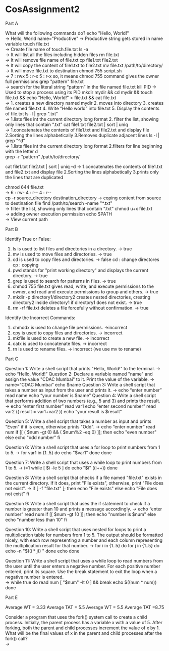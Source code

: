 # CosAssignment2
Part A

What will the following commands do?
echo "Hello, World!"  
    	→ Hello, World
name="Productive" 
→ Productive string gets stored in name variable 
touch file.txt  
→ Create file name of touch.file.txt
ls -a  
→ It will list all the files including hidden files
rm file.txt  
→ It will remove file name of file.txt
cp file1.txt file2.txt  
→ It will copy the content of file1.txt to file2.txt
mv file.txt /path/to/directory/  
→ It will move file.txt to destination 
chmod 755 script.sh  
→ 7 : rwx  5 : r-x  5 : r-x  so, it means chmod 755 command gives the owner full permissions
grep "pattern" file.txt  
→ search for the literal string “pattern” in the file named file.txt
kill PID
→ Used to stop a process using its PID
mkdir mydir && cd mydir && touch file.txt && echo "Hello, World!" > file.txt && cat file.txt  
→ 1. creates a new directory named mydir
     2. moves into directory
     3. creates file named file.txt
     4. Write “Hello world” into file.txt
     5. Display the contents of file.txt 
ls -l | grep ".txt"  
→ 1.lists files int the current directory long format
     2. filter the list, showing only lines that contain “.txt”
cat file1.txt file2.txt | sort | uniq  
→ 1.concatenates the contents of file1.txt and file2.txt and display file
     2.Sorting the lines alphabetically
     3.Removes duplicate adjacent lines
ls -l | grep "^d"  
→ 1.lists files int the current directory long format
     2.filters for line beginning with the letter d  
grep -r "pattern" /path/to/directory/  

cat file1.txt file2.txt | sort | uniq –d 
→ 1.concatenates the contents of file1.txt and file2.txt and display file
     2.Sorting the lines alphabetically
     3.prints only the lines that are duplicated

chmod 644 file.txt  
→ 6 : rw-  4 : r--  4 : r--   
cp -r source_directory destination_directory 
→ coping content from source to destination file
find /path/to/search -name "*.txt"  
→ filter the list, showing only lines that contain “.txt”
chmod u+x file.txt  
→ adding owner execution permission
echo $PATH  
→ View current path

Part B

Identify True or False: 
1. ls is used to list files and directories in a directory.  → true
2. mv is used to move files and directories.  → true
3. cd is used to copy files and directories. → false 
    cd : change directores
    cp : copying   
4. pwd stands for "print working directory" and displays the current directory. → true
5. grep is used to search for patterns in files. → true
6. chmod 755 file.txt gives read, write, and execute permissions to the owner, and read and       execute permissions to group and others. → true
7. mkdir -p directory1/directory2 creates nested directories, creating directory2 inside directory1 if directory1 does not exist. → true
8. rm -rf file.txt deletes a file forcefully without confirmation. → true

Identify the Incorrect Commands: 
1. chmodx is used to change file permissions. →incorrect
2. cpy is used to copy files and directories. → incorrect
3. mkfile is used to create a new file. → incorrect
4. catx is used to concatenate files. → incorrect
5. rn is used to rename files.  → incorrect (we use mv to rename)

Part C

Question 1: Write a shell script that prints "Hello, World!" to the terminal. 
                → echo “Hello, World!”
Question 2: Declare a variable named "name" and assign the value "CDAC Mumbai" to it. Print the value of the variable. 
                → name=“CDAC Mumbai”
                    echo $name
Question 3: Write a shell script that takes a number as input from the user and prints it. 
                → echo “enter number”
                     read name 
                     echo “your number is $name”
Question 4: Write a shell script that performs addition of two numbers (e.g., 5 and 3) and prints the result. 
                 → echo “enter first number”
                      read var1
                      echo “enter second number”
                      read var2
                      (( result = var1+var2 ))
                      echo “your result is $result”

Question 5: Write a shell script that takes a number as input and prints "Even" if it is even, otherwise prints "Odd". 
               → echo “enter number”
                    read num
                    if [[ ( $num -gt 0) && ( $num%2 -eq 0) ]]; then
                        echo "even number"
                    else 
                        echo "odd number"
                    fi


Question 6: Write a shell script that uses a for loop to print numbers from 1 to 5.
               →  for var1 in {1..5}
                        do 
                            echo "$var1"
                        done
                     done  
 
Question 7: Write a shell script that uses a while loop to print numbers from 1 to 5. 
               → i=1
                   while [ $i -le 5 ]
                     do 
                        echo "$i"
                        ((i++))
                     done  

Question 8: Write a shell script that checks if a file named "file.txt" exists in the current directory. If it does, print "File exists", otherwise, print "File does not exist". 
               → if [ -f "file.txt" ]; then
                       echo "File exists"
                    else
                        echo "File does not exist"
                    fi

Question 9: Write a shell script that uses the if statement to check if a number is greater than 10 and prints a message accordingly. 
                → echo “enter number”
                     read num
                     if [[ $num -gt 10 ]]; then
                          echo "number is $num"
                     else 
                          echo "number less than 10"
                     fi

Question 10: Write a shell script that uses nested for loops to print a multiplication table for numbers from 1 to 5. The output should be formatted nicely, with each row representing a number and each column representing the multiplication result for that number. 
                → for i in {1..5}
                     do
                           for j in {1..5}
                           do
                                 echo -n "$((i * j)) "
                           done
                           echo
                     done

Question 11: Write a shell script that uses a while loop to read numbers from the user until the user enters a negative number. For each positive number entered, print its square. Use the break statement to exit the loop when a negative number is entered.  
                  → while true
                       do
                           read num
                           [ "$num" -lt 0 ] && break
                           echo $((num * num))
                        done

Part E

Average WT = 3.33
Average TAT = 5.5
Average WT = 5.5
Average TAT =8.75

Consider a program that uses the fork() system call to create a child process. Initially, the parent process has a variable x with a value of 5. After forking, both the parent and child processes increment the value of x by 1. What will be the final values of x in the parent and child processes after the fork() call?  
→ 
